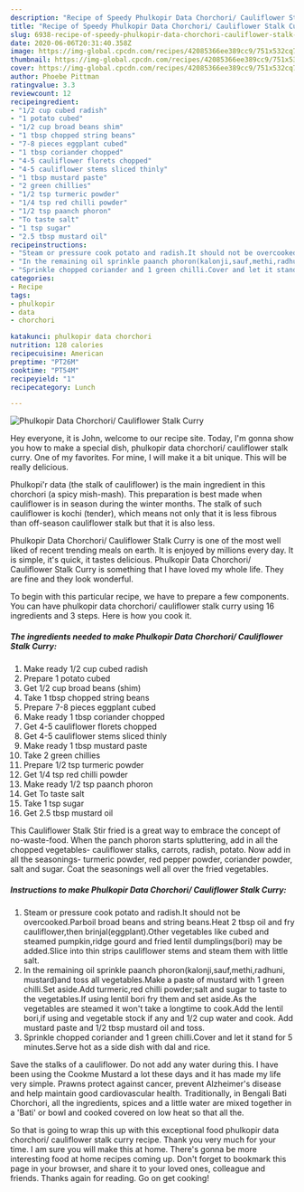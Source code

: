 ```yaml
---
description: "Recipe of Speedy Phulkopir Data Chorchori/ Cauliflower Stalk Curry"
title: "Recipe of Speedy Phulkopir Data Chorchori/ Cauliflower Stalk Curry"
slug: 6938-recipe-of-speedy-phulkopir-data-chorchori-cauliflower-stalk-curry
date: 2020-06-06T20:31:40.358Z
image: https://img-global.cpcdn.com/recipes/42085366ee389cc9/751x532cq70/phulkopir-data-chorchori-cauliflower-stalk-curry-recipe-main-photo.jpg
thumbnail: https://img-global.cpcdn.com/recipes/42085366ee389cc9/751x532cq70/phulkopir-data-chorchori-cauliflower-stalk-curry-recipe-main-photo.jpg
cover: https://img-global.cpcdn.com/recipes/42085366ee389cc9/751x532cq70/phulkopir-data-chorchori-cauliflower-stalk-curry-recipe-main-photo.jpg
author: Phoebe Pittman
ratingvalue: 3.3
reviewcount: 12
recipeingredient:
- "1/2 cup cubed radish"
- "1 potato cubed"
- "1/2 cup broad beans shim"
- "1 tbsp chopped string beans"
- "7-8 pieces eggplant cubed"
- "1 tbsp coriander chopped"
- "4-5 cauliflower florets chopped"
- "4-5 cauliflower stems sliced thinly"
- "1 tbsp mustard paste"
- "2 green chillies"
- "1/2 tsp turmeric powder"
- "1/4 tsp red chilli powder"
- "1/2 tsp paanch phoron"
- "To taste salt"
- "1 tsp sugar"
- "2.5 tbsp mustard oil"
recipeinstructions:
- "Steam or pressure cook potato and radish.It should not be overcooked.Parboil broad beans and string beans.Heat 2 tbsp oil and fry cauliflower,then brinjal(eggplant).Other vegetables like cubed and steamed pumpkin,ridge gourd and fried lentil dumplings(bori) may be added.Slice into thin strips cauliflower stems and steam them with little salt."
- "In the remaining oil sprinkle paanch phoron(kalonji,sauf,methi,radhuni, mustard)and toss all vegetables.Make a paste of mustard with 1 green chilli.Set aside.Add turmeric,red chilli powder;salt and sugar to taste to the vegetables.If using lentil bori fry them and set aside.As the vegetables are steamed it won&#39;t take a longtime to cook.Add the lentil bori,if using and vegetable stock if any and 1/2 cup water and cook. Add mustard paste and 1/2 tbsp mustard oil and toss."
- "Sprinkle chopped coriander and 1 green chilli.Cover and let it stand for 5 minutes.Serve hot as a side dish with dal and rice."
categories:
- Recipe
tags:
- phulkopir
- data
- chorchori

katakunci: phulkopir data chorchori 
nutrition: 128 calories
recipecuisine: American
preptime: "PT26M"
cooktime: "PT54M"
recipeyield: "1"
recipecategory: Lunch

---
```



![Phulkopir Data Chorchori/ Cauliflower Stalk Curry](https://img-global.cpcdn.com/recipes/42085366ee389cc9/751x532cq70/phulkopir-data-chorchori-cauliflower-stalk-curry-recipe-main-photo.jpg)

Hey everyone, it is John, welcome to our recipe site. Today, I'm gonna show you how to make a special dish, phulkopir data chorchori/ cauliflower stalk curry. One of my favorites. For mine, I will make it a bit unique. This will be really delicious.

Phulkopi&#39;r data (the stalk of cauliflower) is the main ingredient in this chorchori (a spicy mish-mash). This preparation is best made when cauliflower is in season during the winter months. The stalk of such cauliflower is kochi (tender), which means not only that it is less fibrous than off-season cauliflower stalk but that it is also less.

Phulkopir Data Chorchori/ Cauliflower Stalk Curry is one of the most well liked of recent trending meals on earth. It is enjoyed by millions every day. It is simple, it's quick, it tastes delicious. Phulkopir Data Chorchori/ Cauliflower Stalk Curry is something that I have loved my whole life. They are fine and they look wonderful.


To begin with this particular recipe, we have to prepare a few components. You can have phulkopir data chorchori/ cauliflower stalk curry using 16 ingredients and 3 steps. Here is how you cook it.

<!--inarticleads1-->

##### The ingredients needed to make Phulkopir Data Chorchori/ Cauliflower Stalk Curry:

1. Make ready 1/2 cup cubed radish
1. Prepare 1 potato cubed
1. Get 1/2 cup broad beans (shim)
1. Take 1 tbsp chopped string beans
1. Prepare 7-8 pieces eggplant cubed
1. Make ready 1 tbsp coriander chopped
1. Get 4-5 cauliflower florets chopped
1. Get 4-5 cauliflower stems sliced thinly
1. Make ready 1 tbsp mustard paste
1. Take 2 green chillies
1. Prepare 1/2 tsp turmeric powder
1. Get 1/4 tsp red chilli powder
1. Make ready 1/2 tsp paanch phoron
1. Get To taste salt
1. Take 1 tsp sugar
1. Get 2.5 tbsp mustard oil


This Cauliflower Stalk Stir fried is a great way to embrace the concept of no-waste-food. When the panch phoron starts spluttering, add in all the chopped vegetables- cauliflower stalks, carrots, radish, potato. Now add in all the seasonings- turmeric powder, red pepper powder, coriander powder, salt and sugar. Coat the seasonings well all over the fried vegetables. 

<!--inarticleads2-->

##### Instructions to make Phulkopir Data Chorchori/ Cauliflower Stalk Curry:

1. Steam or pressure cook potato and radish.It should not be overcooked.Parboil broad beans and string beans.Heat 2 tbsp oil and fry cauliflower,then brinjal(eggplant).Other vegetables like cubed and steamed pumpkin,ridge gourd and fried lentil dumplings(bori) may be added.Slice into thin strips cauliflower stems and steam them with little salt.
1. In the remaining oil sprinkle paanch phoron(kalonji,sauf,methi,radhuni, mustard)and toss all vegetables.Make a paste of mustard with 1 green chilli.Set aside.Add turmeric,red chilli powder;salt and sugar to taste to the vegetables.If using lentil bori fry them and set aside.As the vegetables are steamed it won&#39;t take a longtime to cook.Add the lentil bori,if using and vegetable stock if any and 1/2 cup water and cook. Add mustard paste and 1/2 tbsp mustard oil and toss.
1. Sprinkle chopped coriander and 1 green chilli.Cover and let it stand for 5 minutes.Serve hot as a side dish with dal and rice.


Save the stalks of a cauliflower. Do not add any water during this. I have been using the Cookme Mustard a lot these days and it has made my life very simple. Prawns protect against cancer, prevent Alzheimer&#39;s disease and help maintain good cardiovascular health. Traditionally, in Bengali Bati Chorchori, all the ingredients, spices and a little water are mixed together in a &#39;Bati&#39; or bowl and cooked covered on low heat so that all the. 

So that is going to wrap this up with this exceptional food phulkopir data chorchori/ cauliflower stalk curry recipe. Thank you very much for your time. I am sure you will make this at home. There's gonna be more interesting food at home recipes coming up. Don't forget to bookmark this page in your browser, and share it to your loved ones, colleague and friends. Thanks again for reading. Go on get cooking!
